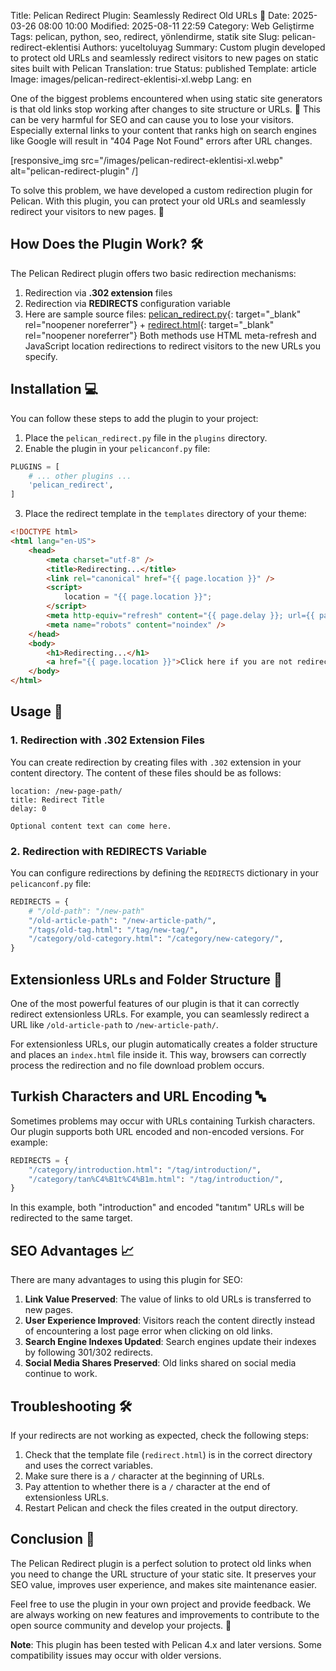Title: Pelican Redirect Plugin: Seamlessly Redirect Old URLs 🔄
Date: 2025-03-26 08:00 10:00
Modified: 2025-08-11 22:59
Category: Web Geliştirme
Tags: pelican, python, seo, redirect, yönlendirme, statik site
Slug: pelican-redirect-eklentisi
Authors: yuceltoluyag
Summary: Custom plugin developed to protect old URLs and seamlessly redirect visitors to new pages on static sites built with Pelican
Translation: true
Status: published
Template: article
Image: images/pelican-redirect-eklentisi-xl.webp
Lang: en

One of the biggest problems encountered when using static site generators is that old links stop working after changes to site structure or URLs. 🤔 This can be very harmful for SEO and can cause you to lose your visitors. Especially external links to your content that ranks high on search engines like Google will result in "404 Page Not Found" errors after URL changes.


[responsive_img src="/images/pelican-redirect-eklentisi-xl.webp" alt="pelican-redirect-plugin" /]

To solve this problem, we have developed a custom redirection plugin for Pelican. With this plugin, you can protect your old URLs and seamlessly redirect your visitors to new pages. 🚀

## How Does the Plugin Work? 🛠️

The Pelican Redirect plugin offers two basic redirection mechanisms:

1. Redirection via **.302 extension** files
2. Redirection via **REDIRECTS** configuration variable
3. Here are sample source files: [pelican_redirect.py](https://github.com/yuceltoluyag/yuceltoluyag.github.io/blob/main/plugins/pelican_redirect.py){: target="_blank" rel="noopener noreferrer"} + [redirect.html](https://github.com/yuceltoluyag/yuceltoluyag.github.io/blob/main/themes/Minel/templates/redirect.html){: target="_blank" rel="noopener noreferrer"}
Both methods use HTML meta-refresh and JavaScript location redirections to redirect visitors to the new URLs you specify.

## Installation 💻

You can follow these steps to add the plugin to your project:

1. Place the `pelican_redirect.py` file in the `plugins` directory.
2. Enable the plugin in your `pelicanconf.py` file:

```python
PLUGINS = [
    # ... other plugins ...
    'pelican_redirect',
]
```

3. Place the redirect template in the `templates` directory of your theme:

```html
<!DOCTYPE html>
<html lang="en-US">
    <head>
        <meta charset="utf-8" />
        <title>Redirecting...</title>
        <link rel="canonical" href="{{ page.location }}" />
        <script>
            location = "{{ page.location }}";
        </script>
        <meta http-equiv="refresh" content="{{ page.delay }}; url={{ page.location }}" />
        <meta name="robots" content="noindex" />
    </head>
    <body>
        <h1>Redirecting...</h1>
        <a href="{{ page.location }}">Click here if you are not redirected.</a>
    </body>
</html>
```

## Usage 🚀

### 1. Redirection with .302 Extension Files

You can create redirection by creating files with `.302` extension in your content directory. The content of these files should be as follows:

```
location: /new-page-path/
title: Redirect Title
delay: 0

Optional content text can come here.
```

### 2. Redirection with REDIRECTS Variable

You can configure redirections by defining the `REDIRECTS` dictionary in your `pelicanconf.py` file:

```python
REDIRECTS = {
    # "/old-path": "/new-path"
    "/old-article-path": "/new-article-path/",
    "/tags/old-tag.html": "/tag/new-tag/",
    "/category/old-category.html": "/category/new-category/",
}
```

## Extensionless URLs and Folder Structure 📁

One of the most powerful features of our plugin is that it can correctly redirect extensionless URLs. For example, you can seamlessly redirect a URL like `/old-article-path` to `/new-article-path/`.

For extensionless URLs, our plugin automatically creates a folder structure and places an `index.html` file inside it. This way, browsers can correctly process the redirection and no file download problem occurs.

## Turkish Characters and URL Encoding 🔤

Sometimes problems may occur with URLs containing Turkish characters. Our plugin supports both URL encoded and non-encoded versions. For example:

```python
REDIRECTS = {
    "/category/introduction.html": "/tag/introduction/",
    "/category/tan%C4%B1t%C4%B1m.html": "/tag/introduction/",
}
```

In this example, both "introduction" and encoded "tanıtım" URLs will be redirected to the same target.

## SEO Advantages 📈

There are many advantages to using this plugin for SEO:

1. **Link Value Preserved**: The value of links to old URLs is transferred to new pages.
2. **User Experience Improved**: Visitors reach the content directly instead of encountering a lost page error when clicking on old links.
3. **Search Engine Indexes Updated**: Search engines update their indexes by following 301/302 redirects.
4. **Social Media Shares Preserved**: Old links shared on social media continue to work.

## Troubleshooting 🛠️

If your redirects are not working as expected, check the following steps:

1. Check that the template file (`redirect.html`) is in the correct directory and uses the correct variables.
2. Make sure there is a `/` character at the beginning of URLs.
3. Pay attention to whether there is a `/` character at the end of extensionless URLs.
4. Restart Pelican and check the files created in the output directory.

## Conclusion 🎯

The Pelican Redirect plugin is a perfect solution to protect old links when you need to change the URL structure of your static site. It preserves your SEO value, improves user experience, and makes site maintenance easier.

Feel free to use the plugin in your own project and provide feedback. We are always working on new features and improvements to contribute to the open source community and develop your projects. 💪

**Note**: This plugin has been tested with Pelican 4.x and later versions. Some compatibility issues may occur with older versions.